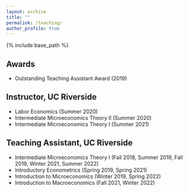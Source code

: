 ```yaml
---
layout: archive
title: ""
permalink: /teaching/
author_profile: true
---
```


{% include base_path %}

## Awards
  * Outstanding Teaching Assistant Award (2019)

## Instructor, UC Riverside
  * Labor Economics (Summer 2020)
  * Intermediate Microeconomics Theory II (Summer 2020)
  * Intermediate Microeconomics Theory I (Summer 2021)

## Teaching Assistant, UC Riverside
  * Intermediate Microeconomics Theory I (Fall 2018, Summer 2019, Fall 2019, Winter 2021, Summer 2022)
  * Introductory Econometrics (Spring 2019, Spring 2021)
  * Introduction to Microeconomics (Winter 2019, Spring 2022)
  * Introduction to Macroeconomics (Fall 2021, Winter 2022)


